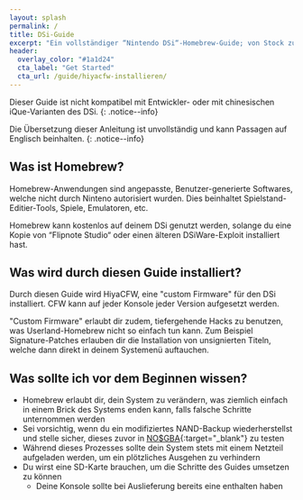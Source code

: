```yaml
---
layout: splash
permalink: /
title: DSi-Guide
excerpt: "Ein vollständiger “Nintendo DSi“-Homebrew-Guide; von Stock zu HiyaCFW."
header:
  overlay_color: "#1a1d24"
  cta_label: "Get Started"
  cta_url: /guide/hiyacfw-installieren/
---
```


Dieser Guide ist nicht kompatibel mit Entwickler- oder mit chinesischen iQue-Varianten des DSi.
{: .notice--info}

Die Übersetzung dieser Anleitung ist unvollständig und kann Passagen auf Englisch beinhalten.
{: .notice--info}

## Was ist Homebrew?

Homebrew-Anwendungen sind angepasste, Benutzer-generierte Softwares, welche nicht durch Ninteno autorisiert wurden. Dies beinhaltet Spielstand-Editier-Tools, Spiele, Emulatoren, etc.

Homebrew kann kostenlos auf deinem DSi genutzt werden, solange du eine Kopie von “Flipnote Studio“ oder einen älteren DSiWare-Exploit installiert hast.

## Was wird durch diesen Guide installiert?

Durch diesen Guide wird HiyaCFW, eine "custom Firmware" für den DSi installiert. CFW kann auf jeder Konsole jeder Version aufgesetzt werden.

"Custom Firmware" erlaubt dir zudem, tiefergehende Hacks zu benutzen, was Userland-Homebrew nicht so einfach tun kann. Zum Beispiel Signature-Patches erlauben dir die Installation von unsignierten Titeln, welche dann direkt in deinem Systemenü auftauchen.

## Was sollte ich vor dem Beginnen wissen?

- Homebrew erlaubt dir, dein System zu verändern, was ziemlich einfach in einem Brick des Systems enden kann, falls falsche Schritte unternommen werden
- Sei vorsichtig, wenn du ein modifiziertes NAND-Backup wiederherstellst und stelle sicher, dieses zuvor in [NO$GBA](https://problemkaputt.de/gba.htm){:target="_blank"} zu testen
- Während dieses Prozesses sollte dein System stets mit einem Netzteil aufgeladen werden, um ein plötzliches Ausgehen zu verhindern
- Du wirst eine SD-Karte brauchen, um die Schritte des Guides umsetzen zu können
  - Deine Konsole sollte bei Auslieferung bereits eine enthalten haben

